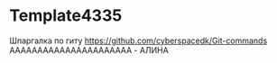 # Template4335
Шпаргалка по гиту https://github.com/cyberspacedk/Git-commands
AAAAAAAAAAAAAAAAAAAAAA - АЛИНА